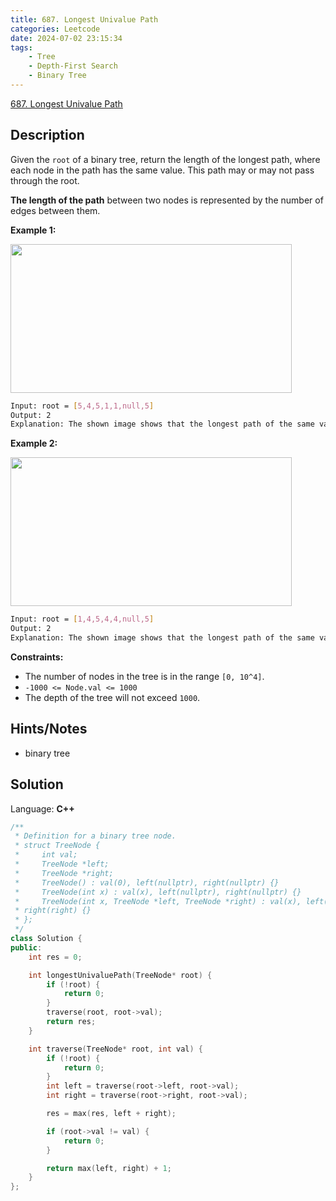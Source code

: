 ```yaml
---
title: 687. Longest Univalue Path
categories: Leetcode
date: 2024-07-02 23:15:34
tags:
    - Tree
    - Depth-First Search
    - Binary Tree
---
```


[687. Longest Univalue Path](https://leetcode.com/problems/longest-univalue-path/description/)

## Description

Given the `root` of a binary tree, return the length of the longest path, where each node in the path has the same value. This path may or may not pass through the root.

**The length of the path**  between two nodes is represented by the number of edges between them.

**Example 1:**

<img alt="" src="https://assets.leetcode.com/uploads/2020/10/13/ex1.jpg" style="width: 450px; height: 238px;">

```bash
Input: root = [5,4,5,1,1,null,5]
Output: 2
Explanation: The shown image shows that the longest path of the same value (i.e. 5).
```

**Example 2:**

<img alt="" src="https://assets.leetcode.com/uploads/2020/10/13/ex2.jpg" style="width: 450px; height: 238px;">

```bash
Input: root = [1,4,5,4,4,null,5]
Output: 2
Explanation: The shown image shows that the longest path of the same value (i.e. 4).
```

**Constraints:**

- The number of nodes in the tree is in the range `[0, 10^4]`.
- `-1000 <= Node.val <= 1000`
- The depth of the tree will not exceed `1000`.

## Hints/Notes

- binary tree

## Solution

Language: **C++**

```C++
/**
 * Definition for a binary tree node.
 * struct TreeNode {
 *     int val;
 *     TreeNode *left;
 *     TreeNode *right;
 *     TreeNode() : val(0), left(nullptr), right(nullptr) {}
 *     TreeNode(int x) : val(x), left(nullptr), right(nullptr) {}
 *     TreeNode(int x, TreeNode *left, TreeNode *right) : val(x), left(left),
 * right(right) {}
 * };
 */
class Solution {
public:
    int res = 0;

    int longestUnivaluePath(TreeNode* root) {
        if (!root) {
            return 0;
        }
        traverse(root, root->val);
        return res;
    }

    int traverse(TreeNode* root, int val) {
        if (!root) {
            return 0;
        }
        int left = traverse(root->left, root->val);
        int right = traverse(root->right, root->val);

        res = max(res, left + right);

        if (root->val != val) {
            return 0;
        }

        return max(left, right) + 1;
    }
};
```
